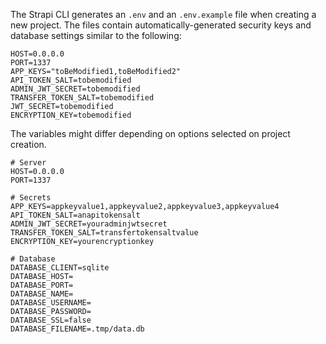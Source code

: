 The Strapi CLI generates an `.env` and an `.env.example` file when creating a new project. The files contain automatically-generated security keys and database settings similar to the following:

<Tabs>
<TabItem value="env-example" label=".env.example">

```env title=".env.example"
HOST=0.0.0.0
PORT=1337
APP_KEYS="toBeModified1,toBeModified2"
API_TOKEN_SALT=tobemodified
ADMIN_JWT_SECRET=tobemodified
TRANSFER_TOKEN_SALT=tobemodified
JWT_SECRET=tobemodified
ENCRYPTION_KEY=tobemodified
```

</TabItem>
<TabItem value="env" label=".env">

The variables might differ depending on options selected on project creation.

```env title=".env"
# Server
HOST=0.0.0.0
PORT=1337

# Secrets
APP_KEYS=appkeyvalue1,appkeyvalue2,appkeyvalue3,appkeyvalue4
API_TOKEN_SALT=anapitokensalt
ADMIN_JWT_SECRET=youradminjwtsecret
TRANSFER_TOKEN_SALT=transfertokensaltvalue
ENCRYPTION_KEY=yourencryptionkey

# Database
DATABASE_CLIENT=sqlite
DATABASE_HOST=
DATABASE_PORT=
DATABASE_NAME=
DATABASE_USERNAME=
DATABASE_PASSWORD=
DATABASE_SSL=false
DATABASE_FILENAME=.tmp/data.db
```

</TabItem>
</Tabs>
